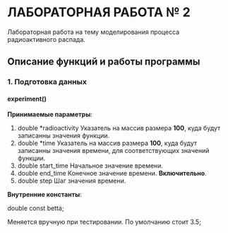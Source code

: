# ЛАБОРАТОРНАЯ РАБОТА № 2

Лабораторная работа на тему моделирования
процесса радиоактивного распада.

## Описание функций и работы программы

### 1. Подготовка данных

#### experiment()

**Принимаемые параметры**:

1. double *radioactivity
  Указатель на массив размера **100**, куда будут
  записанны значения функции.
2. double *time
  Указатель на массив размера **100**, куда будут записанны
  значения времени, для соответствующих значений функции.
3. double start_time
  Начальное значение времени.
4. double end_time
  Конечное значение времени. **Включительно**.
5. double step
  Шаг значения времени.

**Внутренние константы**:

double const betta;

Меняется вручную при тестировании.
По умолчанию стоит 3.5;
